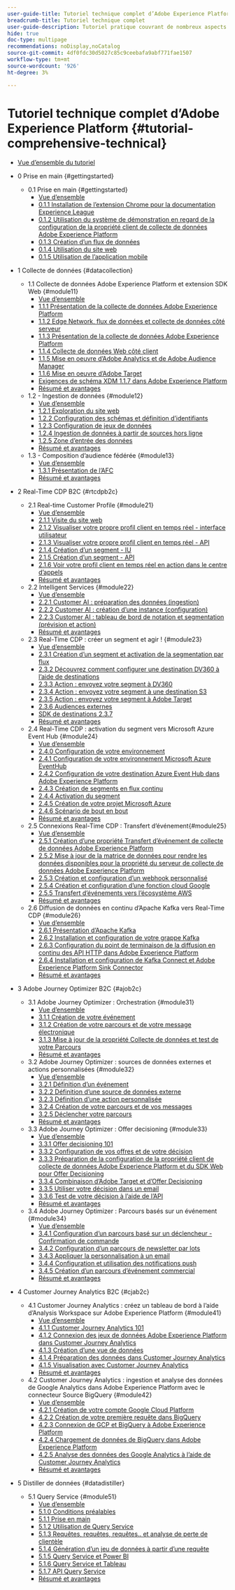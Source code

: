 ```yaml
---
user-guide-title: Tutoriel technique complet d’Adobe Experience Platform
breadcrumb-title: Tutoriel technique complet
user-guide-description: Tutoriel pratique couvrant de nombreux aspects de Adobe Experience Platform, y compris les connexions à des systèmes tiers.
hide: true
doc-type: multipage
recommendations: noDisplay,noCatalog
source-git-commit: 4df0fdc30d5027c85c9ceebafa9abf771fae1507
workflow-type: tm+mt
source-wordcount: '926'
ht-degree: 3%

---
```



# Tutoriel technique complet d’Adobe Experience Platform {#tutorial-comprehensive-technical}

+ [Vue d’ensemble du tutoriel](/help/tutorial-comprehensive-technical/overview.md)

+ 0 Prise en main {#gettingstarted}
   + 0.1 Prise en main {#gettingstarted}
      + [Vue d’ensemble](/help/tutorial-comprehensive-technical/modules/gettingstarted/gettingstarted/getting-started.md)
      + [0.1.1 Installation de l’extension Chrome pour la documentation Experience League](/help/tutorial-comprehensive-technical/modules/gettingstarted/gettingstarted/ex1.md)
      + [0.1.2 Utilisation du système de démonstration en regard de la configuration de la propriété client de collecte de données Adobe Experience Platform](/help/tutorial-comprehensive-technical/modules/gettingstarted/gettingstarted/ex2.md)
      + [0.1.3 Création d’un flux de données](/help/tutorial-comprehensive-technical/modules/gettingstarted/gettingstarted/ex3.md)
      + [0.1.4 Utilisation du site web](/help/tutorial-comprehensive-technical/modules/gettingstarted/gettingstarted/ex4.md)
      + [0.1.5 Utilisation de l’application mobile](/help/tutorial-comprehensive-technical/modules/gettingstarted/gettingstarted/ex5.md)

+ 1 Collecte de données {#datacollection}
   + 1.1 Collecte de données Adobe Experience Platform et extension SDK Web {#module11}
      + [Vue d’ensemble](/help/tutorial-comprehensive-technical/modules/datacollection/module1.1/data-ingestion-launch-web-sdk.md)
      + [1.1.1 Présentation de la collecte de données Adobe Experience Platform](/help/tutorial-comprehensive-technical/modules/datacollection/module1.1/ex1.md)
      + [1.1.2 Edge Network, flux de données et collecte de données côté serveur](/help/tutorial-comprehensive-technical/modules/datacollection/module1.1/ex2.md)
      + [1.1.3 Présentation de la collecte de données Adobe Experience Platform](/help/tutorial-comprehensive-technical/modules/datacollection/module1.1/ex3.md)
      + [1.1.4 Collecte de données Web côté client](/help/tutorial-comprehensive-technical/modules/datacollection/module1.1/ex4.md)
      + [1.1.5 Mise en oeuvre d’Adobe Analytics et de Adobe Audience Manager](/help/tutorial-comprehensive-technical/modules/datacollection/module1.1/ex5.md)
      + [1.1.6 Mise en oeuvre d’Adobe Target](/help/tutorial-comprehensive-technical/modules/datacollection/module1.1/ex6.md)
      + [Exigences de schéma XDM 1.1.7 dans Adobe Experience Platform](/help/tutorial-comprehensive-technical/modules/datacollection/module1.1/ex7.md)
      + [Résumé et avantages](/help/tutorial-comprehensive-technical/modules/datacollection/module1.1/summary.md)
   + 1.2 - Ingestion de données {#module12}
      + [Vue d’ensemble](/help/tutorial-comprehensive-technical/modules/datacollection/module1.2/data-ingestion.md)
      + [1.2.1 Exploration du site web](/help/tutorial-comprehensive-technical/modules/datacollection/module1.2/ex1.md)
      + [1.2.2 Configuration des schémas et définition d’identifiants](/help/tutorial-comprehensive-technical/modules/datacollection/module1.2/ex2.md)
      + [1.2.3 Configuration de jeux de données](/help/tutorial-comprehensive-technical/modules/datacollection/module1.2/ex3.md)
      + [1.2.4 Ingestion de données à partir de sources hors ligne](/help/tutorial-comprehensive-technical/modules/datacollection/module1.2/ex4.md)
      + [1.2.5 Zone d’entrée des données](/help/tutorial-comprehensive-technical/modules/datacollection/module1.2/ex5.md)
      + [Résumé et avantages](/help/tutorial-comprehensive-technical/modules/datacollection/module1.2/summary.md)
   + 1.3 - Composition d’audience fédérée {#module13}
      + [Vue d’ensemble](/help/tutorial-comprehensive-technical/modules/datacollection/module1.3/fac.md)
      + [1.3.1 Présentation de l’AFC](/help/tutorial-comprehensive-technical/modules/datacollection/module1.3/ex1.md)
      + [Résumé et avantages](/help/tutorial-comprehensive-technical/modules/datacollection/module1.3/summary.md)

+ 2 Real-Time CDP B2C {#rtcdpb2c}
   + 2.1 Real-time Customer Profile {#module21}
      + [Vue d’ensemble](/help/tutorial-comprehensive-technical/modules/rtcdp-b2c/module2.1/real-time-customer-profile.md)
      + [2.1.1 Visite du site web](/help/tutorial-comprehensive-technical/modules/rtcdp-b2c/module2.1/ex1.md)
      + [2.1.2 Visualiser votre propre profil client en temps réel - interface utilisateur](/help/tutorial-comprehensive-technical/modules/rtcdp-b2c/module2.1/ex2.md)
      + [2.1.3 Visualiser votre propre profil client en temps réel - API](/help/tutorial-comprehensive-technical/modules/rtcdp-b2c/module2.1/ex3.md)
      + [2.1.4 Création d’un segment - IU](/help/tutorial-comprehensive-technical/modules/rtcdp-b2c/module2.1/ex4.md)
      + [2.1.5 Création d’un segment - API](/help/tutorial-comprehensive-technical/modules/rtcdp-b2c/module2.1/ex5.md)
      + [2.1.6 Voir votre profil client en temps réel en action dans le centre d’appels](/help/tutorial-comprehensive-technical/modules/rtcdp-b2c/module2.1/ex6.md)
      + [Résumé et avantages](/help/tutorial-comprehensive-technical/modules/rtcdp-b2c/module2.1/summary.md)
   + 2.2 Intelligent Services {#module22}
      + [Vue d’ensemble](/help/tutorial-comprehensive-technical/modules/rtcdp-b2c/module2.2/intelligent-services.md)
      + [2.2.1 Customer AI : préparation des données (ingestion)](/help/tutorial-comprehensive-technical/modules/rtcdp-b2c/module2.2/ex1.md)
      + [2.2.2 Customer AI : création d’une instance (configuration)](/help/tutorial-comprehensive-technical/modules/rtcdp-b2c/module2.2/ex2.md)
      + [2.2.3 Customer AI : tableau de bord de notation et segmentation (prévision et action)](/help/tutorial-comprehensive-technical/modules/rtcdp-b2c/module2.2/ex3.md)
      + [Résumé et avantages](/help/tutorial-comprehensive-technical/modules/rtcdp-b2c/module2.2/summary.md)
   + 2.3 Real-Time CDP : créer un segment et agir ! {#module23}
      + [Vue d’ensemble](/help/tutorial-comprehensive-technical/modules/rtcdp-b2c/module2.3/real-time-cdp-build-a-segment-take-action.md)
      + [2.3.1 Création d’un segment et activation de la segmentation par flux](/help/tutorial-comprehensive-technical/modules/rtcdp-b2c/module2.3/ex1.md)
      + [2.3.2 Découvrez comment configurer une destination DV360 à l’aide de destinations](/help/tutorial-comprehensive-technical/modules/rtcdp-b2c/module2.3/ex2.md)
      + [2.3.3 Action : envoyez votre segment à DV360](/help/tutorial-comprehensive-technical/modules/rtcdp-b2c/module2.3/ex3.md)
      + [2.3.4 Action : envoyez votre segment à une destination S3](/help/tutorial-comprehensive-technical/modules/rtcdp-b2c/module2.3/ex4.md)
      + [2.3.5 Action : envoyez votre segment à Adobe Target](/help/tutorial-comprehensive-technical/modules/rtcdp-b2c/module2.3/ex5.md)
      + [2.3.6 Audiences externes](/help/tutorial-comprehensive-technical/modules/rtcdp-b2c/module2.3/ex6.md)
      + [SDK de destinations 2.3.7](/help/tutorial-comprehensive-technical/modules/rtcdp-b2c/module2.3/ex7.md)
      + [Résumé et avantages](/help/tutorial-comprehensive-technical/modules/rtcdp-b2c/module2.3/summary.md)
   + 2.4 Real-Time CDP : activation du segment vers Microsoft Azure Event Hub {#module24}
      + [Vue d’ensemble](/help/tutorial-comprehensive-technical/modules/rtcdp-b2c/module2.4/segment-activation-microsoft-azure-eventhub.md)
      + [2.4.0 Configuration de votre environnement](/help/tutorial-comprehensive-technical/modules/rtcdp-b2c/module2.4/ex0.md)
      + [2.4.1 Configuration de votre environnement Microsoft Azure EventHub](/help/tutorial-comprehensive-technical/modules/rtcdp-b2c/module2.4/ex1.md)
      + [2.4.2 Configuration de votre destination Azure Event Hub dans Adobe Experience Platform](/help/tutorial-comprehensive-technical/modules/rtcdp-b2c/module2.4/ex2.md)
      + [2.4.3 Création de segments en flux continu](/help/tutorial-comprehensive-technical/modules/rtcdp-b2c/module2.4/ex3.md)
      + [2.4.4 Activation du segment](/help/tutorial-comprehensive-technical/modules/rtcdp-b2c/module2.4/ex4.md)
      + [2.4.5 Création de votre projet Microsoft Azure](/help/tutorial-comprehensive-technical/modules/rtcdp-b2c/module2.4/ex5.md)
      + [2.4.6 Scénario de bout en bout](/help/tutorial-comprehensive-technical/modules/rtcdp-b2c/module2.4/ex6.md)
      + [Résumé et avantages](/help/tutorial-comprehensive-technical/modules/rtcdp-b2c/module2.4/summary.md)
   + 2.5 Connexions Real-Time CDP : Transfert d’événement{#module25}
      + [Vue d’ensemble](/help/tutorial-comprehensive-technical/modules/rtcdp-b2c/module2.5/aep-data-collection-ssf.md)
      + [2.5.1 Création d’une propriété Transfert d’événement de collecte de données Adobe Experience Platform](/help/tutorial-comprehensive-technical/modules/rtcdp-b2c/module2.5/ex1.md)
      + [2.5.2 Mise à jour de la matrice de données pour rendre les données disponibles pour la propriété du serveur de collecte de données Adobe Experience Platform](/help/tutorial-comprehensive-technical/modules/rtcdp-b2c/module2.5/ex2.md)
      + [2.5.3 Création et configuration d’un webhook personnalisé](/help/tutorial-comprehensive-technical/modules/rtcdp-b2c/module2.5/ex3.md)
      + [2.5.4 Création et configuration d’une fonction cloud Google](/help/tutorial-comprehensive-technical/modules/rtcdp-b2c/module2.5/ex4.md)
      + [2.5.5 Transfert d’événements vers l’écosystème AWS](/help/tutorial-comprehensive-technical/modules/rtcdp-b2c/module2.5/ex5.md)
      + [Résumé et avantages](/help/tutorial-comprehensive-technical/modules/rtcdp-b2c/module2.5/summary.md)
   + 2.6 Diffusion de données en continu d’Apache Kafka vers Real-Time CDP {#module26}
      + [Vue d’ensemble](/help/tutorial-comprehensive-technical/modules/rtcdp-b2c/module2.6/aep-apache-kafka.md)
      + [2.6.1 Présentation d’Apache Kafka](/help/tutorial-comprehensive-technical/modules/rtcdp-b2c/module2.6/ex1.md)
      + [2.6.2 Installation et configuration de votre grappe Kafka](/help/tutorial-comprehensive-technical/modules/rtcdp-b2c/module2.6/ex2.md)
      + [2.6.3 Configuration du point de terminaison de la diffusion en continu des API HTTP dans Adobe Experience Platform](/help/tutorial-comprehensive-technical/modules/rtcdp-b2c/module2.6/ex3.md)
      + [2.6.4 Installation et configuration de Kafka Connect et Adobe Experience Platform Sink Connector](/help/tutorial-comprehensive-technical/modules/rtcdp-b2c/module2.6/ex4.md)
      + [Résumé et avantages](/help/tutorial-comprehensive-technical/modules/rtcdp-b2c/module2.6/summary.md)

+ 3 Adobe Journey Optimizer B2C {#ajob2c}
   + 3.1 Adobe Journey Optimizer : Orchestration {#module31}
      + [Vue d’ensemble](/help/tutorial-comprehensive-technical/modules/ajo-b2c/module3.1/journey-orchestration-create-account.md)
      + [3.1.1 Création de votre événement](/help/tutorial-comprehensive-technical/modules/ajo-b2c/module3.1/ex1.md)
      + [3.1.2 Création de votre parcours et de votre message électronique](/help/tutorial-comprehensive-technical/modules/ajo-b2c/module3.1/ex2.md)
      + [3.1.3 Mise à jour de la propriété Collecte de données et test de votre Parcours](/help/tutorial-comprehensive-technical/modules/ajo-b2c/module3.1/ex3.md)
      + [Résumé et avantages](/help/tutorial-comprehensive-technical/modules/ajo-b2c/module3.1/summary.md)
   + 3.2 Adobe Journey Optimizer : sources de données externes et actions personnalisées {#module32}
      + [Vue d’ensemble](/help/tutorial-comprehensive-technical/modules/ajo-b2c/module3.2/journey-orchestration-external-weather-api-sms.md)
      + [3.2.1 Définition d’un événement](/help/tutorial-comprehensive-technical/modules/ajo-b2c/module3.2/ex1.md)
      + [3.2.2 Définition d’une source de données externe](/help/tutorial-comprehensive-technical/modules/ajo-b2c/module3.2/ex2.md)
      + [3.2.3 Définition d’une action personnalisée](/help/tutorial-comprehensive-technical/modules/ajo-b2c/module3.2/ex3.md)
      + [3.2.4 Création de votre parcours et de vos messages](/help/tutorial-comprehensive-technical/modules/ajo-b2c/module3.2/ex4.md)
      + [3.2.5 Déclencher votre parcours](/help/tutorial-comprehensive-technical/modules/ajo-b2c/module3.2/ex5.md)
      + [Résumé et avantages](/help/tutorial-comprehensive-technical/modules/ajo-b2c/module3.2/summary.md)
   + 3.3 Adobe Journey Optimizer : Offer decisioning {#module33}
      + [Vue d’ensemble](/help/tutorial-comprehensive-technical/modules/ajo-b2c/module3.3/offer-decisioning.md)
      + [3.3.1 Offer decisioning 101](/help/tutorial-comprehensive-technical/modules/ajo-b2c/module3.3/ex1.md)
      + [3.3.2 Configuration de vos offres et de votre décision](/help/tutorial-comprehensive-technical/modules/ajo-b2c/module3.3/ex2.md)
      + [3.3.3 Préparation de la configuration de la propriété client de collecte de données Adobe Experience Platform et du SDK Web pour Offer Decisioning](/help/tutorial-comprehensive-technical/modules/ajo-b2c/module3.3/ex3.md)
      + [3.3.4 Combinaison d’Adobe Target et d’Offer Decisioning](/help/tutorial-comprehensive-technical/modules/ajo-b2c/module3.3/ex4.md)
      + [3.3.5 Utiliser votre décision dans un email](/help/tutorial-comprehensive-technical/modules/ajo-b2c/module3.3/ex5.md)
      + [3.3.6 Test de votre décision à l’aide de l’API](/help/tutorial-comprehensive-technical/modules/ajo-b2c/module3.3/ex6.md)
      + [Résumé et avantages](/help/tutorial-comprehensive-technical/modules/ajo-b2c/module3.3/summary.md)
   + 3.4 Adobe Journey Optimizer : Parcours basés sur un événement {#module34}
      + [Vue d’ensemble](/help/tutorial-comprehensive-technical/modules/ajo-b2c/module3.4/journeyoptimizer.md)
      + [3.4.1 Configuration d’un parcours basé sur un déclencheur - Confirmation de commande](/help/tutorial-comprehensive-technical/modules/ajo-b2c/module3.4/ex1.md)
      + [3.4.2 Configuration d’un parcours de newsletter par lots](/help/tutorial-comprehensive-technical/modules/ajo-b2c/module3.4/ex2.md)
      + [3.4.3 Appliquer la personnalisation à un email](/help/tutorial-comprehensive-technical/modules/ajo-b2c/module3.4/ex3.md)
      + [3.4.4 Configuration et utilisation des notifications push](/help/tutorial-comprehensive-technical/modules/ajo-b2c/module3.4/ex4.md)
      + [3.4.5 Création d’un parcours d’événement commercial](/help/tutorial-comprehensive-technical/modules/ajo-b2c/module3.4/ex5.md)
      + [Résumé et avantages](/help/tutorial-comprehensive-technical/modules/ajo-b2c/module3.4/summary.md)

+ 4 Customer Journey Analytics B2C {#cjab2c}
   + 4.1 Customer Journey Analytics : créez un tableau de bord à l’aide d’Analysis Workspace sur Adobe Experience Platform {#module41}
      + [Vue d’ensemble](/help/tutorial-comprehensive-technical/modules/cja-b2c/module4.1/customer-journey-analytics-build-a-dashboard.md)
      + [4.1.1 Customer Journey Analytics 101](/help/tutorial-comprehensive-technical/modules/cja-b2c/module4.1/ex1.md)
      + [4.1.2 Connexion des jeux de données Adobe Experience Platform dans Customer Journey Analytics](/help/tutorial-comprehensive-technical/modules/cja-b2c/module4.1/ex2.md)
      + [4.1.3 Création d’une vue de données](/help/tutorial-comprehensive-technical/modules/cja-b2c/module4.1/ex3.md)
      + [4.1.4 Préparation des données dans Customer Journey Analytics](/help/tutorial-comprehensive-technical/modules/cja-b2c/module4.1/ex4.md)
      + [4.1.5 Visualisation avec Customer Journey Analytics](/help/tutorial-comprehensive-technical/modules/cja-b2c/module4.1/ex5.md)
      + [Résumé et avantages](/help/tutorial-comprehensive-technical/modules/cja-b2c/module4.1/summary.md)
   + 4.2 Customer Journey Analytics : ingestion et analyse des données de Google Analytics dans Adobe Experience Platform avec le connecteur Source BigQuery {#module42}
      + [Vue d’ensemble](/help/tutorial-comprehensive-technical/modules/cja-b2c/module4.2/customer-journey-analytics-bigquery-gcp.md)
      + [4.2.1 Création de votre compte Google Cloud Platform](/help/tutorial-comprehensive-technical/modules/cja-b2c/module4.2/ex1.md)
      + [4.2.2 Création de votre première requête dans BigQuery](/help/tutorial-comprehensive-technical/modules/cja-b2c/module4.2/ex2.md)
      + [4.2.3 Connexion de GCP et BigQuery à Adobe Experience Platform](/help/tutorial-comprehensive-technical/modules/cja-b2c/module4.2/ex3.md)
      + [4.2.4 Chargement de données de BigQuery dans Adobe Experience Platform](/help/tutorial-comprehensive-technical/modules/cja-b2c/module4.2/ex4.md)
      + [4.2.5 Analyse des données des Google Analytics à l’aide de Customer Journey Analytics](/help/tutorial-comprehensive-technical/modules/cja-b2c/module4.2/ex5.md)
      + [Résumé et avantages](/help/tutorial-comprehensive-technical/modules/cja-b2c/module4.2/summary.md)

+ 5 Distiller de données {#datadistiller}
   + 5.1 Query Service {#module51}
      + [Vue d’ensemble](/help/tutorial-comprehensive-technical/modules/datadistiller/module5.1/query-service.md)
      + [5.1.0 Conditions préalables](/help/tutorial-comprehensive-technical/modules/datadistiller/module5.1/ex0.md)
      + [5.1.1 Prise en main](/help/tutorial-comprehensive-technical/modules/datadistiller/module5.1/ex1.md)
      + [5.1.2 Utilisation de Query Service](/help/tutorial-comprehensive-technical/modules/datadistiller/module5.1/ex2.md)
      + [5.1.3 Requêtes, requêtes, requêtes.. et analyse de perte de clientèle](/help/tutorial-comprehensive-technical/modules/datadistiller/module5.1/ex3.md)
      + [5.1.4 Génération d’un jeu de données à partir d’une requête](/help/tutorial-comprehensive-technical/modules/datadistiller/module5.1/ex4.md)
      + [5.1.5 Query Service et Power BI](/help/tutorial-comprehensive-technical/modules/datadistiller/module5.1/ex5.md)
      + [5.1.6 Query Service et Tableau](/help/tutorial-comprehensive-technical/modules/datadistiller/module5.1/ex6.md)
      + [5.1.7 API Query Service](/help/tutorial-comprehensive-technical/modules/datadistiller/module5.1/ex7.md)
      + [Résumé et avantages](/help/tutorial-comprehensive-technical/modules/datadistiller/module5.1/summary.md)




